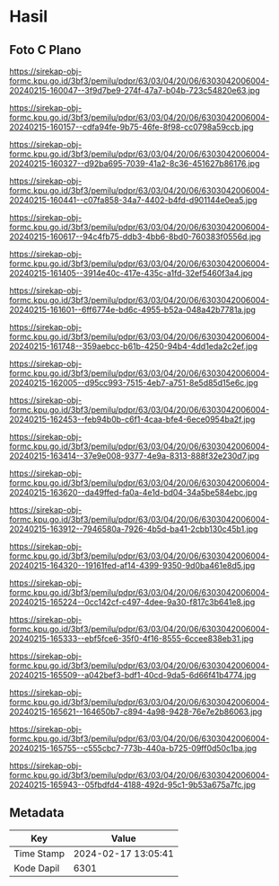 # Hasil

## Foto C Plano

https://sirekap-obj-formc.kpu.go.id/3bf3/pemilu/pdpr/63/03/04/20/06/6303042006004-20240215-160047--3f9d7be9-274f-47a7-b04b-723c54820e63.jpg

https://sirekap-obj-formc.kpu.go.id/3bf3/pemilu/pdpr/63/03/04/20/06/6303042006004-20240215-160157--cdfa94fe-9b75-46fe-8f98-cc0798a59ccb.jpg

https://sirekap-obj-formc.kpu.go.id/3bf3/pemilu/pdpr/63/03/04/20/06/6303042006004-20240215-160327--d92ba695-7039-41a2-8c36-451627b86176.jpg

https://sirekap-obj-formc.kpu.go.id/3bf3/pemilu/pdpr/63/03/04/20/06/6303042006004-20240215-160441--c07fa858-34a7-4402-b4fd-d901144e0ea5.jpg

https://sirekap-obj-formc.kpu.go.id/3bf3/pemilu/pdpr/63/03/04/20/06/6303042006004-20240215-160617--94c4fb75-ddb3-4bb6-8bd0-760383f0556d.jpg

https://sirekap-obj-formc.kpu.go.id/3bf3/pemilu/pdpr/63/03/04/20/06/6303042006004-20240215-161405--3914e40c-417e-435c-a1fd-32ef5460f3a4.jpg

https://sirekap-obj-formc.kpu.go.id/3bf3/pemilu/pdpr/63/03/04/20/06/6303042006004-20240215-161601--6ff6774e-bd6c-4955-b52a-048a42b7781a.jpg

https://sirekap-obj-formc.kpu.go.id/3bf3/pemilu/pdpr/63/03/04/20/06/6303042006004-20240215-161748--359aebcc-b61b-4250-94b4-4dd1eda2c2ef.jpg

https://sirekap-obj-formc.kpu.go.id/3bf3/pemilu/pdpr/63/03/04/20/06/6303042006004-20240215-162005--d95cc993-7515-4eb7-a751-8e5d85d15e6c.jpg

https://sirekap-obj-formc.kpu.go.id/3bf3/pemilu/pdpr/63/03/04/20/06/6303042006004-20240215-162453--feb94b0b-c6f1-4caa-bfe4-6ece0954ba2f.jpg

https://sirekap-obj-formc.kpu.go.id/3bf3/pemilu/pdpr/63/03/04/20/06/6303042006004-20240215-163414--37e9e008-9377-4e9a-8313-888f32e230d7.jpg

https://sirekap-obj-formc.kpu.go.id/3bf3/pemilu/pdpr/63/03/04/20/06/6303042006004-20240215-163620--da49ffed-fa0a-4e1d-bd04-34a5be584ebc.jpg

https://sirekap-obj-formc.kpu.go.id/3bf3/pemilu/pdpr/63/03/04/20/06/6303042006004-20240215-163912--7946580a-7926-4b5d-ba41-2cbb130c45b1.jpg

https://sirekap-obj-formc.kpu.go.id/3bf3/pemilu/pdpr/63/03/04/20/06/6303042006004-20240215-164320--19161fed-af14-4399-9350-9d0ba461e8d5.jpg

https://sirekap-obj-formc.kpu.go.id/3bf3/pemilu/pdpr/63/03/04/20/06/6303042006004-20240215-165224--0cc142cf-c497-4dee-9a30-f817c3b641e8.jpg

https://sirekap-obj-formc.kpu.go.id/3bf3/pemilu/pdpr/63/03/04/20/06/6303042006004-20240215-165333--ebf5fce6-35f0-4f16-8555-6ccee838eb31.jpg

https://sirekap-obj-formc.kpu.go.id/3bf3/pemilu/pdpr/63/03/04/20/06/6303042006004-20240215-165509--a042bef3-bdf1-40cd-9da5-6d66f41b4774.jpg

https://sirekap-obj-formc.kpu.go.id/3bf3/pemilu/pdpr/63/03/04/20/06/6303042006004-20240215-165621--164650b7-c894-4a98-9428-76e7e2b86063.jpg

https://sirekap-obj-formc.kpu.go.id/3bf3/pemilu/pdpr/63/03/04/20/06/6303042006004-20240215-165755--c555cbc7-773b-440a-b725-09ff0d50c1ba.jpg

https://sirekap-obj-formc.kpu.go.id/3bf3/pemilu/pdpr/63/03/04/20/06/6303042006004-20240215-165943--05fbdfd4-4188-492d-95c1-9b53a675a7fc.jpg


## Metadata

| Key        | Value               |
| ---------- | ------------------- |
| Time Stamp | 2024-02-17 13:05:41 |
| Kode Dapil | 6301                |



